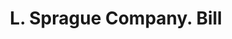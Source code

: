 ---
doi: 10.7916/D8VX1TMG
date_other: '1900'
date_other_textual: '1900'
form: printed ephemera
genre:
- Invoices
name:
- L. Sprague Company
object_in_context_url: https://biggert.cul.columbia.edu/items/view/ave_biggert_00487
subject_hierarchical_geographic:
- Lawrence, Massachusetts, United States
subject_name:
- L. Sprague Company
title: L. Sprague Company. Bill
sort_title: L. Sprague Company. Bill
call_number: ave_biggert_00487
coordinates:
- 42.706944444444446,-71.16361111111112
pid: ave_biggert_00487
identifiers: ave_biggert_00487
canvas_id: ldpd:395760
permalink: "/items/ave_biggert_00487/"
layout: iiif-image-page
---